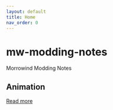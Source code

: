 ```yaml
---
layout: default
title: Home
nav_order: 0
---
```


# mw-modding-notes

Morrowind Modding Notes

## Animation

[Read more](./animation/README.md)
